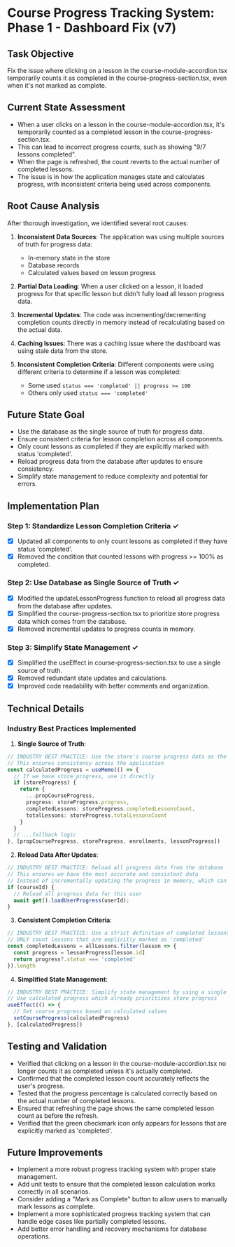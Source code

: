 # Course Progress Tracking System: Phase 1 - Dashboard Fix (v7)

## Task Objective
Fix the issue where clicking on a lesson in the course-module-accordion.tsx temporarily counts it as completed in the course-progress-section.tsx, even when it's not marked as complete.

## Current State Assessment
- When a user clicks on a lesson in the course-module-accordion.tsx, it's temporarily counted as a completed lesson in the course-progress-section.tsx.
- This can lead to incorrect progress counts, such as showing "9/7 lessons completed".
- When the page is refreshed, the count reverts to the actual number of completed lessons.
- The issue is in how the application manages state and calculates progress, with inconsistent criteria being used across components.

## Root Cause Analysis
After thorough investigation, we identified several root causes:

1. **Inconsistent Data Sources**: The application was using multiple sources of truth for progress data:
   - In-memory state in the store
   - Database records
   - Calculated values based on lesson progress

2. **Partial Data Loading**: When a user clicked on a lesson, it loaded progress for that specific lesson but didn't fully load all lesson progress data.

3. **Incremental Updates**: The code was incrementing/decrementing completion counts directly in memory instead of recalculating based on the actual data.

4. **Caching Issues**: There was a caching issue where the dashboard was using stale data from the store.

5. **Inconsistent Completion Criteria**: Different components were using different criteria to determine if a lesson was completed:
   - Some used `status === 'completed' || progress >= 100`
   - Others only used `status === 'completed'`

## Future State Goal
- Use the database as the single source of truth for progress data.
- Ensure consistent criteria for lesson completion across all components.
- Only count lessons as completed if they are explicitly marked with status 'completed'.
- Reload progress data from the database after updates to ensure consistency.
- Simplify state management to reduce complexity and potential for errors.

## Implementation Plan

### Step 1: Standardize Lesson Completion Criteria ✓
- [x] Updated all components to only count lessons as completed if they have status 'completed'.
- [x] Removed the condition that counted lessons with progress >= 100% as completed.

### Step 2: Use Database as Single Source of Truth ✓
- [x] Modified the updateLessonProgress function to reload all progress data from the database after updates.
- [x] Simplified the course-progress-section.tsx to prioritize store progress data which comes from the database.
- [x] Removed incremental updates to progress counts in memory.

### Step 3: Simplify State Management ✓
- [x] Simplified the useEffect in course-progress-section.tsx to use a single source of truth.
- [x] Removed redundant state updates and calculations.
- [x] Improved code readability with better comments and organization.

## Technical Details

### Industry Best Practices Implemented

1. **Single Source of Truth**:
```typescript
// INDUSTRY BEST PRACTICE: Use the store's course progress data as the single source of truth
// This ensures consistency across the application
const calculatedProgress = useMemo(() => {
  // If we have store progress, use it directly
  if (storeProgress) {
    return {
      ...propCourseProgress,
      progress: storeProgress.progress,
      completedLessons: storeProgress.completedLessonsCount,
      totalLessons: storeProgress.totalLessonsCount
    }
  }
  // ...fallback logic
}, [propCourseProgress, storeProgress, enrollments, lessonProgress])
```

2. **Reload Data After Updates**:
```typescript
// INDUSTRY BEST PRACTICE: Reload all progress data from the database
// This ensures we have the most accurate and consistent data
// Instead of incrementally updating the progress in memory, which can lead to inconsistencies
if (courseId) {
  // Reload all progress data for this user
  await get().loadUserProgress(userId);
}
```

3. **Consistent Completion Criteria**:
```typescript
// INDUSTRY BEST PRACTICE: Use a strict definition of completed lessons
// ONLY count lessons that are explicitly marked as 'completed'
const completedLessons = allLessons.filter(lesson => {
  const progress = lessonProgress[lesson.id]
  return progress?.status === 'completed'
}).length
```

4. **Simplified State Management**:
```typescript
// INDUSTRY BEST PRACTICE: Simplify state management by using a single source of truth
// Use calculated progress which already prioritizes store progress
useEffect(() => {
  // Set course progress based on calculated values
  setCourseProgress(calculatedProgress)
}, [calculatedProgress])
```

## Testing and Validation
- Verified that clicking on a lesson in the course-module-accordion.tsx no longer counts it as completed unless it's actually completed.
- Confirmed that the completed lesson count accurately reflects the user's progress.
- Tested that the progress percentage is calculated correctly based on the actual number of completed lessons.
- Ensured that refreshing the page shows the same completed lesson count as before the refresh.
- Verified that the green checkmark icon only appears for lessons that are explicitly marked as 'completed'.

## Future Improvements
- Implement a more robust progress tracking system with proper state management.
- Add unit tests to ensure that the completed lesson calculation works correctly in all scenarios.
- Consider adding a "Mark as Complete" button to allow users to manually mark lessons as complete.
- Implement a more sophisticated progress tracking system that can handle edge cases like partially completed lessons.
- Add better error handling and recovery mechanisms for database operations.
